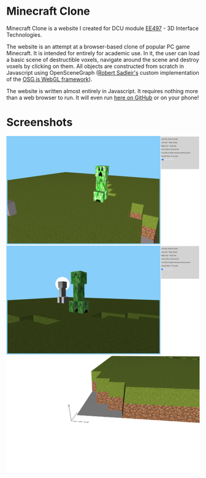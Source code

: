 # Minecraft Clone

Minecraft Clone is a website I created for DCU module [EE497](https://www101.dcu.ie/registry/module_contents_no_mod.php?function=2&subcode=EE497) - 3D Interface Technologies.

The website is an attempt at a browser-based clone of popular PC game Minecraft. It is intended for entirely for academic use. In it, the user can load a basic scene of destructible voxels, navigate around the scene and destroy voxels by clicking on them. All objects are constructed from scratch in Javascript using OpenSceneGraph ([Robert Sadleir's](https://www.dcu.ie/electronics/people/robert-sadleir) custom implementation of the [OSG.js
WebGL framework](https://github.com/cedricpinson/osgjs)).

The website is written almost entirely in Javascript. It requires nothing more than a web browser to run. It will even run [here on GitHub](https://conlonj25.github.io) or on your phone!

# Screenshots

<img src="/Screenshots/screenshot1.png" alt="Screenshot 1" width="800"/>
<img src="/Screenshots/screenshot2.png" alt="Screenshot 2" width="800"/>
<img src="/Screenshots/screenshot3.png" alt="Screenshot 3" width="800"/>
